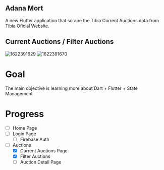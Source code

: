 ## Adana Mort

A new Flutter application that scrape the Tibia Current Auctions data from Tibia Oficial Website.

## Current Auctions / Filter Auctions
![1622391629](https://user-images.githubusercontent.com/10331131/120117946-3c741e80-c166-11eb-9a09-edcd4c189aff.png) ![1622391670](https://user-images.githubusercontent.com/10331131/120117949-41d16900-c166-11eb-9f0a-19a32019ebaa.png)

# Goal
The main objective is learning more about Dart + Flutter + State Management

# Progress
- [ ] Home Page
- [ ] Login Page
  - [ ] Firebase Auth
- [ ] Auctions
  - [x] Current Auctions Page
  - [x] Filter Auctions
  - [ ] Auction Detail Page
